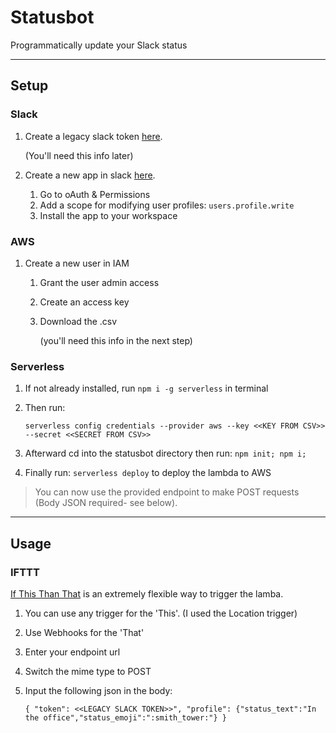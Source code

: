 # Statusbot
Programmatically update your Slack status
___
## Setup
### Slack
1. Create a legacy slack token [here](https://api.slack.com/custom-integrations/legacy-tokens).

    (You'll need this info later)
1. Create a new app in slack [here](https://api.slack.com/apps).
    1. Go to oAuth & Permissions
    1. Add a scope for modifying user profiles: `users.profile.write`
    1. Install the app to your workspace

### AWS
1. Create a new user in IAM
    1. Grant the user admin access
    1. Create an access key
    1. Download the .csv

        (you'll need this info in the next step)

### Serverless
1. If not already installed, run `npm i -g serverless` in terminal
1. Then run:

    `serverless config credentials --provider aws --key <<KEY FROM CSV>> --secret <<SECRET FROM CSV>>`
1. Afterward cd into the statusbot directory then run: `npm init; npm i;`
1. Finally run: `serverless deploy` to deploy the lambda to AWS

> You can now use the provided endpoint to make POST requests (Body JSON required- see below).

---
## Usage
### IFTTT
[If This Than That](https://ifttt.com/) is an extremely flexible way to trigger the lamba.
1. You can use any trigger for the 'This'. (I used the Location trigger)
1. Use Webhooks for the 'That'
  1. Enter your endpoint url
  1. Switch the mime type to POST
  1. Input the following json in the body:

      `{ "token": <<LEGACY SLACK TOKEN>>", "profile": {"status_text":"In the office","status_emoji":":smith_tower:"} }`
